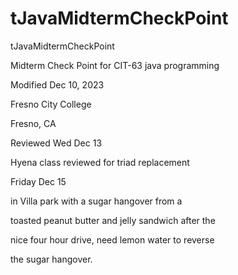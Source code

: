 # tJavaMidtermCheckPoint
tJavaMidtermCheckPoint

Midterm Check Point for CIT-63 
java programming

Modified Dec 10, 2023

Fresno City College

Fresno, CA

Reviewed Wed Dec 13

Hyena class reviewed for triad replacement

Friday Dec 15

in Villa park with a sugar hangover from a 

toasted peanut butter and jelly sandwich after the 

nice four hour drive, need lemon water to reverse

the sugar hangover.
